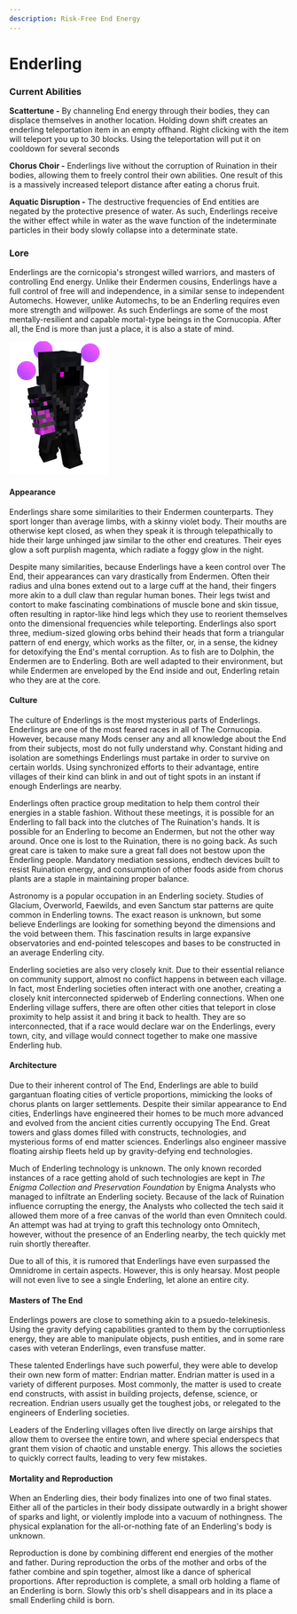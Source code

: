 ```yaml
---
description: Risk-Free End Energy
---
```


# Enderling

### Current Abilities

**Scattertune -** By channeling End energy through their bodies, they can displace themselves in another location. Holding down shift creates an enderling teleportation item in an empty offhand. Right clicking with the item will teleport you up to 30 blocks. Using the teleportation will put it on cooldown for several seconds

**Chorus Choir -** Enderlings live without the corruption of Ruination in their bodies, allowing them to freely control their own abilities. One result of this is a massively increased teleport distance after eating a chorus fruit.

**Aquatic Disruption -** The destructive frequencies of End entities are negated by the protective presence of water. As such, Enderlings receive the wither effect while in water as the wave function of the indeterminate particles in their body slowly collapse into a determinate state.

### Lore

Enderlings are the cornicopia's strongest willed warriors, and masters of controlling End energy. Unlike their Endermen cousins, Enderlings have a full control of free will and independence, in a similar sense to independent Automechs. However, unlike Automechs, to be an Enderling requires even more strength and willpower. As such Enderlings are some of the most mentally-resilient and capable mortal-type beings in the Cornucopia. After all, the End is more than just a place, it is also a state of mind.

![Enderling](../../.gitbook/assets/enderlin.png)

#### Appearance

Enderlings share some similarities to their Endermen counterparts. They sport longer than average limbs, with a skinny violet body. Their mouths are otherwise kept closed, as when they speak it is through telepathically to hide their large unhinged jaw similar to the other end creatures. Their eyes glow a soft purplish magenta, which radiate a foggy glow in the night.

Despite many similarities, because Enderlings have a keen control over The End, their appearances can vary drastically from Endermen. Often their radius and ulna bones extend out to a large cuff at the hand, their fingers more akin to a dull claw than regular human bones. Their legs twist and contort to make fascinating combinations of muscle bone and skin tissue, often resulting in raptor-like hind legs which they use to reorient themselves onto the dimensional frequencies while teleporting. Enderlings also sport three, medium-sized glowing orbs behind their heads that form a triangular pattern of end energy, which works as the filter, or, in a sense, the kidney for detoxifying the End's mental corruption. As to fish are to Dolphin, the Endermen are to Enderling. Both are well adapted to their environment, but while Endermen are enveloped by the End inside and out, Enderling retain who they are at the core.

#### Culture

The culture of Enderlings is the most mysterious parts of Enderlings. Enderlings are one of the most feared races in all of The Cornucopia. However, because many Mods censer any and all knowledge about the End from their subjects, most do not fully understand why. Constant hiding and isolation are somethings Enderlings must partake in order to survive on certain worlds. Using synchronized efforts to their advantage, entire villages of their kind can blink in and out of tight spots in an instant if enough Enderlings are nearby.

Enderlings often practice group meditation to help them control their energies in a stable fashion. Without these meetings, it is possible for an Enderling to fall back into the clutches of The Ruination's hands. It is possible for an Enderling to become an Endermen, but not the other way around. Once one is lost to the Ruination, there is no going back. As such great care is taken to make sure a great fall does not bestow upon the Enderling people. Mandatory mediation sessions, endtech devices built to resist Ruination energy, and consumption of other foods aside from chorus plants are a staple in maintaining proper balance.

Astronomy is a popular occupation in an Enderling society. Studies of Glacium, Overworld, Faewilds, and even Sanctum star patterns are quite common in Enderling towns. The exact reason is unknown, but some believe Enderlings are looking for something beyond the dimensions and the void between them. This fascination results in large expansive observatories and end-pointed telescopes and bases to be constructed in an average Enderling city.

Enderling societies are also very closely knit. Due to their essential reliance on community support, almost no conflict happens in between each village. In fact, most Enderling societies often interact with one another, creating a closely knit interconnected spiderweb of Enderling connections. When one Enderling village suffers, there are often other cities that teleport in close proximity to help assist it and bring it back to health. They are so interconnected, that if a race would declare war on the Enderlings, every town, city, and village would connect together to make one massive Enderling hub.

#### Architecture

Due to their inherent control of The End, Enderlings are able to build gargantuan floating cities of verticle proportions, mimicking the looks of chorus plants on larger settlements. Despite their similar appearance to End cities, Enderlings have engineered their homes to be much more advanced and evolved from the ancient cities currently occupying The End. Great towers and glass domes filled with constructs, technologies, and mysterious forms of end matter sciences. Enderlings also engineer massive floating airship fleets held up by gravity-defying end technologies.

Much of Enderling technology is unknown. The only known recorded instances of a race getting ahold of such technologies are kept in _The Enigma Collection and Preservation Foundation_ by Enigma Analysts who managed to infiltrate an Enderling society. Because of the lack of Ruination influence corrupting the energy, the Analysts who collected the tech said it allowed them more of a free canvas of the world than even Omnitech could. An attempt was had at trying to graft this technology onto Omnitech, however, without the presence of an Enderling nearby, the tech quickly met ruin shortly thereafter.

Due to all of this, it is rumored that Enderlings have even surpassed the Omnidrome in certain aspects. However, this is only hearsay. Most people will not even live to see a single Enderling, let alone an entire city.

#### Masters of The End

Enderlings powers are close to something akin to a psuedo-telekinesis. Using the gravity defying capabilities granted to them by the corruptionless energy, they are able to manipulate objects, push entities, and in some rare cases with veteran Enderlings, even transfuse matter.

These talented Enderlings have such powerful, they were able to develop their own new form of matter: Endrian matter. Endrian matter is used in a variety of different purposes. Most commonly, the matter is used to create end constructs, with assist in building projects, defense, science, or recreation. Endrian users usually get the toughest jobs, or relegated to the engineers of Enderling societies.

Leaders of the Enderling villages often live directly on large airships that allow them to oversee the entire town, and where special enderspecs that grant them vision of chaotic and unstable energy. This allows the societies to quickly correct faults, leading to very few mistakes.

#### Mortality and Reproduction

When an Enderling dies, their body finalizes into one of two final states. Either all of the particles in their body dissipate outwardly in a bright shower of sparks and light, or violently implode into a vacuum of nothingness. The physical explanation for the all-or-nothing fate of an Enderling's body is unknown.

Reproduction is done by combining different end energies of the mother and father. During reproduction the orbs of the mother and orbs of the father combine and spin together, almost like a dance of spherical proportions. After reproduction is complete, a small orb holding a flame of an Enderling is born. Slowly this orb's shell disappears and in its place a small Enderling child is born.&#x20;
